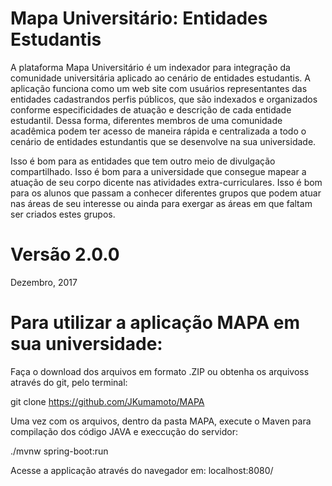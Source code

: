 # Mapa Universitário: Entidades Estudantis
A plataforma Mapa Universitário é um indexador para integração da comunidade universitária aplicado ao cenário de entidades estudantis.
A aplicação funciona como um web site com usuários representantes das entidades cadastrandos perfis públicos, que são indexados e organizados conforme especificidades de atuação e descrição de cada entidade estudantil. Dessa forma, diferentes membros de uma comunidade acadêmica podem ter acesso de maneira rápida e centralizada a todo o cenário de entidades estundantis que se desenvolve na sua universidade.

Isso é bom para as entidades que tem outro meio de divulgação compartilhado. Isso é bom para a universidade que consegue mapear a atuação de seu corpo dicente nas atividades extra-curriculares. Isso é bom para os alunos que passam a conhecer diferentes grupos que podem atuar nas áreas de seu interesse ou ainda para exergar as áreas em que faltam ser criados estes grupos.

# Versão 2.0.0 
Dezembro, 2017



# Para utilizar a aplicação MAPA em sua universidade:

Faça o download dos arquivos em formato .ZIP ou obtenha os arquivoss através do git, pelo terminal: 

git clone https://github.com/JKumamoto/MAPA

Uma vez com os arquivos, dentro da pasta MAPA, execute o Maven para compilação dos código JAVA e execcução do servidor:

./mvnw spring-boot:run

Acesse a applicação através do navegador em: localhost:8080/



